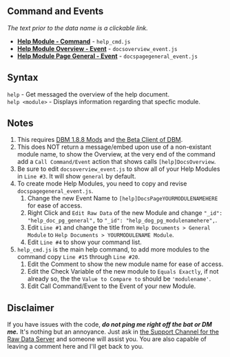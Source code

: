 ## **Command and Events**    
_The text prior to the data name is a clickable link._

- **[Help Module - Command](https://github.com/zachdoug24/dbm-projects/blob/help_cmd_module/help_cmd.js)** - `help_cmd.js`
- **[Help Module Overview - Event](https://github.com/zachdoug24/dbm-projects/blob/help_cmd_module/docsoverview_event.js)** - `docsoverview_event.js`   
- **[Help Module Page General - Event](https://github.com/zachdoug24/dbm-projects/blob/help_cmd_module/docspagegeneral_event.js)** - `docspagegeneral_event.js`
    
## **Syntax**
`help` - Get messaged the overview of the help document.  
`help <module>` - Displays information regarding that specfic module.    


## **Notes**    

1. This requires [DBM 1.8.8 Mods](https://github.com/Discord-Bot-Maker-Mods/DBM-Mods/tree/master) and [the Beta Client of DBM](https://discordapp.com/channels/374961173524643843/375701228111527937/461267260234006531).
2. This does NOT return a message/embed upon use of a non-existant module name, to show the Overview, at the very end of the command add a `Call Command/Event` action that shows calls `[help]DocsOverview`.
3. Be sure to edit `docsoverview_event.js` to show all of your Help Modules in `Line #3`. It will show `general` by default.
4. To create mode Help Modules, you need to copy and revise `docspagegeneral_event.js`.
    1. Change the new Event Name to `[help]DocsPageYOURMODULENAMEHERE` for ease of access.
    2. Right Click and `Edit Raw Data` of the new Module and change `"_id": "help_doc_pg_general",` to `"_id": "help_dog_pg_modulenamehere",`.
    3. Edit `Line #1` and change the title from `Help Documents > General Module` to `Help Documents > YOURMODULENAME Module`.
    4. Edit `Line #4` to show your command list.
5. `help_cmd.js` is the main help command, to add more modules to the command copy `Line #15` through `Line #20`.
    1. Edit the Comment to show the new module name for ease of access.
    2. Edit the Check Variable of the new module to `Equals Exactly`, if not already so, the the `Value to Compare to` should be `'modulename'`.
    3. Edit Call Command/Event to the Event of your new Module.

## **Disclaimer** 
If you have issues with the code, **_do not ping me right off the bat or DM me._** It's nothing but an annoyance. Just ask in [the Support Channel for the Raw Data Server](https://discordapp.com/channels/379372685182107669/388055603320324116/) and someone will assist you. You are also capable of leaving a comment here and I'll get back to you.
